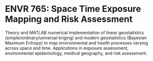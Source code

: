 # ENVR 765: Space Time Exposure Mapping and Risk Assessment

Theory and MATLAB numerical implementation of linear geostatistics (simple/ordinary/universal kriging) and modern geostatistics (Bayesian Maximum Entropy) to map environmental and health processes varying across space and time. Applications in exposure assessment, environmental epidemiology, medical geography, and risk assessment.